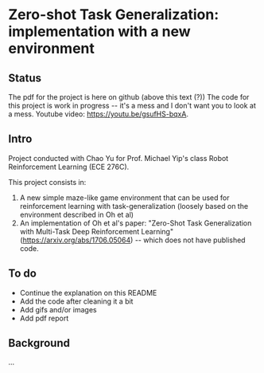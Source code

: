 # Zero-shot Task Generalization: implementation with a new environment

## Status
The pdf for the project is here on github (above this text (?))
The code for this project is work in progress -- it's a mess and I don't want you to look at a mess.
Youtube video: https://youtu.be/gsufHS-bqxA.

## Intro
Project conducted with Chao Yu for Prof. Michael Yip's class Robot Reinforcement Learning (ECE 276C).

This project consists in:
1) A new simple maze-like game environment that can be used for reinforcement learning with task-generalization (loosely based on the environment described in Oh et al)
2) An implementation of Oh et al's paper: "Zero-Shot Task Generalization with Multi-Task Deep Reinforcement Learning" (https://arxiv.org/abs/1706.05064) -- which does not have published code.

## To do

- Continue the explanation on this README
- Add the code after cleaning it a bit
- Add gifs and/or images
- Add pdf report

## Background
...

